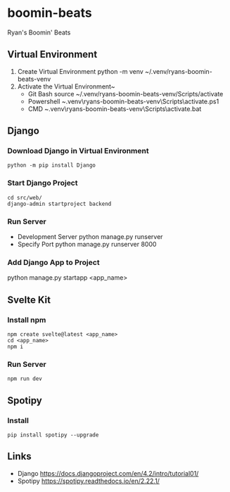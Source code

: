 # boomin-beats
Ryan's Boomin' Beats


## Virtual Environment
 1. Create Virtual Environment
    python -m venv ~/.venv/ryans-boomin-beats-venv
 2. Activate the Virtual Environment~
    - Git Bash
        source ~/.venv/ryans-boomin-beats-venv/Scripts/activate
    - Powershell
        ~\.venv\ryans-boomin-beats-venv\Scripts\activate.ps1
    - CMD
        ~\.venv\ryans-boomin-beats-venv\Scripts\activate.bat

## Django
### Download Django in Virtual Environment
    python -m pip install Django

### Start Django Project
    cd src/web/
    django-admin startproject backend

### Run Server
- Development Server
    python manage.py runserver
- Specify Port
    python manage.py runserver 8000

### Add Django App to Project
python manage.py startapp <app_name>


## Svelte Kit
### Install npm
    npm create svelte@latest <app_name>
    cd <app_name>
    npm i

### Run Server
    npm run dev


## Spotipy
### Install
    pip install spotipy --upgrade



## Links
- Django
    https://docs.djangoproject.com/en/4.2/intro/tutorial01/
- Spotipy
    https://spotipy.readthedocs.io/en/2.22.1/
    